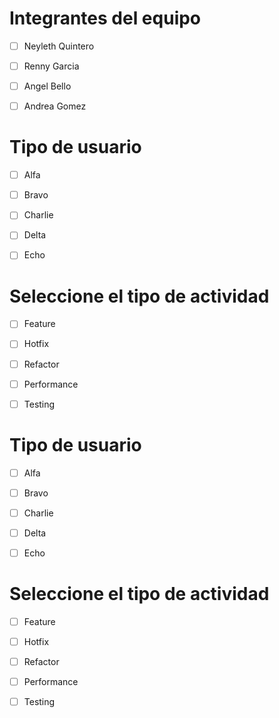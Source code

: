 # Integrantes del equipo  
- [ ] Neyleth Quintero
- [ ] Renny Garcia
- [ ] Angel Bello
- [ ] Andrea Gomez


# Tipo de usuario
- [ ] Alfa
- [ ] Bravo 
- [ ] Charlie
- [ ] Delta
- [ ] Echo


# Seleccione el tipo de actividad
- [ ] Feature
- [ ] Hotfix
- [ ] Refactor
- [ ] Performance
- [ ] Testing
      

# Tipo de usuario
- [ ] Alfa
- [ ] Bravo 
- [ ] Charlie
- [ ] Delta
- [ ] Echo


# Seleccione el tipo de actividad
- [ ] Feature
- [ ] Hotfix
- [ ] Refactor
- [ ] Performance
- [ ] Testing
      

